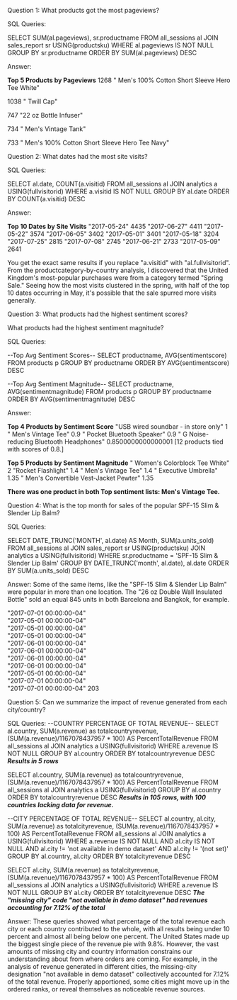 Question 1: What products got the most pageviews?

SQL Queries:

SELECT SUM(al.pageviews), sr.productname
FROM all_sessions al
JOIN sales_report sr USING(productsku)
WHERE al.pageviews IS NOT NULL
GROUP BY sr.productname
ORDER BY SUM(al.pageviews) DESC

Answer: 

**Top 5 Products by Pageviews**
1268	" Men's 100% Cotton Short Sleeve Hero Tee White"

1038	" Twill Cap"

747	"22 oz  Bottle Infuser"

734	" Men's Vintage Tank"

733	" Men's 100% Cotton Short Sleeve Hero Tee Navy"


Question 2: What dates had the most site visits?

SQL Queries:

SELECT al.date, COUNT(a.visitid)
FROM all_sessions al
JOIN analytics a USING(fullvisitorid)
WHERE a.visitid IS NOT NULL
GROUP BY al.date
ORDER BY COUNT(a.visitid) DESC


Answer:

**Top 10 Dates by Site Visits**
"2017-05-24"	4435
"2017-06-27"	4411
"2017-05-22"	3574
"2017-06-05"	3402
"2017-05-01"	3401
"2017-05-18"	3204
"2017-07-25"	2815
"2017-07-08"	2745
"2017-06-21"	2733
"2017-05-09"	2641

You get the exact same results if you replace "a.visitid" with "al.fullvisitorid". From the productcategory-by-country analysis, I discovered that the United Kingdom's most-popular purchases were from a category termed "Spring Sale." Seeing how the most visits clustered in the spring, with half of the top 10 dates occurring in May, it's possible that the sale spurred more visits generally.

Question 3: What products had the highest sentiment scores?

What products had the highest sentiment magnitude?

SQL Queries:

--Top Avg Sentiment Scores--
SELECT productname, AVG(sentimentscore)
FROM products p
GROUP BY productname
ORDER BY AVG(sentimentscore) DESC

--Top Avg Sentiment Magnitude--
SELECT productname, AVG(sentimentmagnitude)
FROM products p
GROUP BY productname
ORDER BY AVG(sentimentmagnitude) DESC

Answer:

**Top 4 Products by Sentiment Score**
"USB wired soundbar - in store only"	1
" Men's Vintage Tee"	0.9
" Pocket Bluetooth Speaker"	0.9
" G Noise-reducing Bluetooth Headphones"	0.8500000000000001
[12 products tied with scores of 0.8.]

**Top 5 Products by Sentiment Magnitude**
" Women's Colorblock Tee White"	2
"Rocket Flashlight"	1.4
" Men's Vintage Tee"	1.4
" Executive Umbrella"	1.35
" Men's Convertible Vest-Jacket Pewter"	1.35

**There was one product in both Top sentiment lists: Men's Vintage Tee.**




Question 4: What is the top month for sales of the popular SPF-15 Slim & Slender Lip Balm?

SQL Queries:

SELECT DATE_TRUNC('MONTH', al.date) AS Month, SUM(a.units_sold)
FROM all_sessions al
JOIN sales_report sr USING(productsku)
JOIN analytics a USING(fullvisitorid)
WHERE sr.productname = 'SPF-15 Slim & Slender Lip Balm' 
GROUP BY DATE_TRUNC('month', al.date), al.date
ORDER BY SUM(a.units_sold) DESC

Answer: Some of the same items, like the "SPF-15 Slim & Slender Lip Balm" were popular in more than one location. The "26 oz Double Wall Insulated Bottle" sold an equal 845 units in both Barcelona and Bangkok, for example.

"2017-07-01 00:00:00-04"	
"2017-05-01 00:00:00-04"	
"2017-05-01 00:00:00-04"	
"2017-05-01 00:00:00-04"	
"2017-06-01 00:00:00-04"	
"2017-06-01 00:00:00-04"	
"2017-06-01 00:00:00-04"	
"2017-06-01 00:00:00-04"	
"2017-05-01 00:00:00-04"	
"2017-07-01 00:00:00-04"	
"2017-07-01 00:00:00-04"	203


Question 5: Can we summarize the impact of revenue generated from each city/country?

SQL Queries:
--COUNTRY PERCENTAGE OF TOTAL REVENUE--
SELECT al.country, SUM(a.revenue) as totalcountryrevenue, 
	(SUM(a.revenue)/1167078437957 * 100) AS PercentTotalRevenue
FROM all_sessions al
JOIN analytics a USING(fullvisitorid)
WHERE a.revenue IS NOT NULL
GROUP BY al.country
ORDER BY totalcountryrevenue DESC
***Results in 5 rows***

SELECT al.country, SUM(a.revenue) as totalcountryrevenue, 
	(SUM(a.revenue)/1167078437957 * 100) AS PercentTotalRevenue
FROM all_sessions al
JOIN analytics a USING(fullvisitorid)
GROUP BY al.country
ORDER BY totalcountryrevenue DESC
***Results in 105 rows, with 100 countries lacking data for revenue.***

--CITY PERCENTAGE OF TOTAL REVENUE--
SELECT al.country, al.city, SUM(a.revenue) as totalcityrevenue, 
	(SUM(a.revenue)/1167078437957 * 100) AS PercentTotalRevenue
FROM all_sessions al
JOIN analytics a USING(fullvisitorid)
WHERE a.revenue IS NOT NULL
	AND al.city IS NOT NULL 
	AND al.city != 'not available in demo dataset'
	AND al.city != '(not set)'
GROUP BY al.country, al.city
ORDER BY totalcityrevenue DESC

SELECT al.city, SUM(a.revenue) as totalcityrevenue, 
	(SUM(a.revenue)/1167078437957 * 100) AS PercentTotalRevenue
FROM all_sessions al
JOIN analytics a USING(fullvisitorid)
WHERE a.revenue IS NOT NULL
GROUP BY al.city
ORDER BY totalcityrevenue DESC
***The "missing city" code "not available in demo dataset" had revenues accounting for 7.12% of the total***

Answer:
These queries showed what percentage of the total revenue each city or each country contributed to the whole, with all results being under 10 percent and almost all being below one percent. The United States made up the biggest single piece of the revenue pie with 9.8%. However, the vast amounts of missing city and country information constrains our understanding about from where orders are coming. For example, in the analysis of revenue generated in different cities, the missing-city designation "not available in demo dataset" collectively accounted for 7.12% of the total revenue. Properly apportioned, some cities might move up in the ordered ranks, or reveal themselves as noticeable revenue sources.

